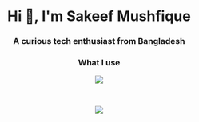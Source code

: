 <h1 align="center">Hi 👋, I'm Sakeef Mushfique</h1>
<h3 align="center">A curious tech enthusiast from Bangladesh</h3>

<h3 align="center">What I use</h3>
<p align="center">
<img src="https://skillicons.dev/icons?i=c,python,flask,git,github,neovim,sublime,arch"/>
</p><br>

<p align="center">
<img src="https://github-readme-streak-stats.herokuapp.com?user=sakmus&theme=merko&date_format=M%5B%20Y%5D&mode=weekly"/>
</p>

